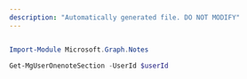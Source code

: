 ```yaml
---
description: "Automatically generated file. DO NOT MODIFY"
---
```


```powershell

Import-Module Microsoft.Graph.Notes

Get-MgUserOnenoteSection -UserId $userId

```